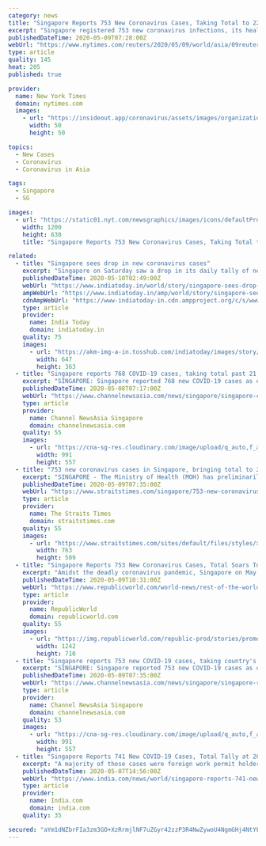 ```yaml
---
category: news
title: "Singapore Reports 753 New Coronavirus Cases, Taking Total to 22,460"
excerpt: "Singapore registered 753 new coronavirus infections, its health ministry said on Saturday, taking the city-state's total to 22,460 cases."
publishedDateTime: 2020-05-09T07:28:00Z
webUrl: "https://www.nytimes.com/reuters/2020/05/09/world/asia/09reuters-health-coronavirus-singapore.html"
type: article
quality: 145
heat: 205
published: true

provider:
  name: New York Times
  domain: nytimes.com
  images:
    - url: "https://insideout.app/coronavirus/assets/images/organizations/nytimes.com-50x50.jpg"
      width: 50
      height: 50

topics:
  - New Cases
  - Coronavirus
  - Coronavirus in Asia

tags:
  - Singapore
  - SG

images:
  - url: "https://static01.nyt.com/newsgraphics/images/icons/defaultPromoCrop.png"
    width: 1200
    height: 630
    title: "Singapore Reports 753 New Coronavirus Cases, Taking Total to 22,460"

related:
  - title: "Singapore sees drop in new coronavirus cases"
    excerpt: "Singapore on Saturday saw a drop in its daily tally of new coronavirus cases as the city-state reported 753 new Covid-19 cases, taking the country's total to 22,460, majority of them foreign nationals,"
    publishedDateTime: 2020-05-10T02:49:00Z
    webUrl: "https://www.indiatoday.in/world/story/singapore-sees-drop-in-new-coronavirus-cases-1676320-2020-05-10"
    ampWebUrl: "https://www.indiatoday.in/amp/world/story/singapore-sees-drop-in-new-coronavirus-cases-1676320-2020-05-10"
    cdnAmpWebUrl: "https://www-indiatoday-in.cdn.ampproject.org/c/s/www.indiatoday.in/amp/world/story/singapore-sees-drop-in-new-coronavirus-cases-1676320-2020-05-10"
    type: article
    provider:
      name: India Today
      domain: indiatoday.in
    quality: 75
    images:
      - url: "https://akm-img-a-in.tosshub.com/indiatoday/images/story/202005/US_coronavirus_Reuters-647x363.png?kJEarBleE9mFhFWrhfRHfuR9NFnl1wQY"
        width: 647
        height: 363
  - title: "Singapore reports 768 COVID-19 cases, taking total past 21,000"
    excerpt: "SINGAPORE: Singapore reported 768 new COVID-19 cases as of noon on Friday (May 8), taking the country's total to 21,707.   The vast majority of"
    publishedDateTime: 2020-05-08T07:17:00Z
    webUrl: "https://www.channelnewsasia.com/news/singapore/singapore-covid-19-cases-768-may-8-taking-total-past-21000-12713586"
    type: article
    provider:
      name: Channel NewsAsia Singapore
      domain: channelnewsasia.com
    quality: 55
    images:
      - url: "https://cna-sg-res.cloudinary.com/image/upload/q_auto,f_auto/image/12472180/16x9/991/557/2469bfb1bd5414a793f5a71e6a24e165/cu/people-in-masks--2-.jpg"
        width: 991
        height: 557
  - title: "753 new coronavirus cases in Singapore, bringing total to 22,460"
    excerpt: "SINGAPORE - The Ministry of Health (MOH) has preliminarily confirmed 753 new Covid-19 cases in Singapore as of Saturday noon (May 9), taking the total count to 22,460.. Read more at straitstimes.com."
    publishedDateTime: 2020-05-09T07:35:00Z
    webUrl: "https://www.straitstimes.com/singapore/753-new-coronavirus-cases-in-singapore-bringing-total-to-22460"
    type: article
    provider:
      name: The Straits Times
      domain: straitstimes.com
    quality: 55
    images:
      - url: "https://www.straitstimes.com/sites/default/files/styles/x_large/public/articles/2020/05/09/rk_woodlandslodge_090520.jpg?itok=ig7k34Rf"
        width: 763
        height: 509
  - title: "Singapore Reports 753 New Coronavirus Cases, Total Soars To 22,460"
    excerpt: "Amidst the deadly coronavirus pandemic, Singapore on May 9 reported over 700 new coronavirus cases, total number of infections have crossed 22,000."
    publishedDateTime: 2020-05-09T10:31:00Z
    webUrl: "https://www.republicworld.com/world-news/rest-of-the-world-news/singapore-has-reported-753-new-coronavirus-cases.html"
    type: article
    provider:
      name: RepublicWorld
      domain: republicworld.com
    quality: 55
    images:
      - url: "https://img.republicworld.com/republic-prod/stories/promolarge/xxhdpi/x2cukuiefgpxbgki_1589019252.jpeg?tr=f-jpeg"
        width: 1242
        height: 710
  - title: "Singapore reports 753 new COVID-19 cases, taking country's total to 22,460"
    excerpt: "SINGAPORE: Singapore reported 753 new COVID-19 cases as of noon on Saturday (May 9), taking the country's total to 22,460.  Of the new cases, the"
    publishedDateTime: 2020-05-09T07:35:00Z
    webUrl: "https://www.channelnewsasia.com/news/singapore/singapore-reports-753-new-covid-19-cases-may-9-12717014"
    type: article
    provider:
      name: Channel NewsAsia Singapore
      domain: channelnewsasia.com
    quality: 53
    images:
      - url: "https://cna-sg-res.cloudinary.com/image/upload/q_auto,f_auto/image/12703334/16x9/991/557/fc3a953f0b1819c95b4653a852911549/vc/avery-lodge-dormitory--4-.jpg"
        width: 991
        height: 557
  - title: "Singapore Reports 741 New COVID-19 Cases, Total Tally at 20,939"
    excerpt: "A majority of these cases were foreign work permit holders, including Indians, residing in packed dormitories, the health ministry said in its daily update."
    publishedDateTime: 2020-05-07T14:56:00Z
    webUrl: "https://www.india.com/news/world/singapore-reports-741-new-covid-19-cases-total-tally-at-20939-4022763/"
    type: article
    provider:
      name: India.com
      domain: india.com
    quality: 35

secured: "aYm1dNZbrFIa3zm3GO+XzRrmjlNF7uZGyr42zzP3R4NwZywoU4NgmGHj4NtYF7FtYYxgdAKDBUObmbZHDTSIohXI5lkBZiF/6dtJBqoH0WDQwoOpnYNTteFC+LWg4v1ST+ZlEFs/5FgQBiJUBuNa5PtAN+dPwugxJkl1J46NJCexw5fafcxB/gaphRsrV6hIzkCE7c75CBUdm7d9jwjLZcN+jiWKOGQa/jO432pbeyjX96+m4ycnEYtbZytRSXWEdAN8HTnZE72tM6ATMlix0N6hFk4IfkXijFs6w3X/ZIz2sgdGwZLz0G2SLgiynbUg;ftDOI6Q5zx7xInRSMNF/vA=="
---
```


